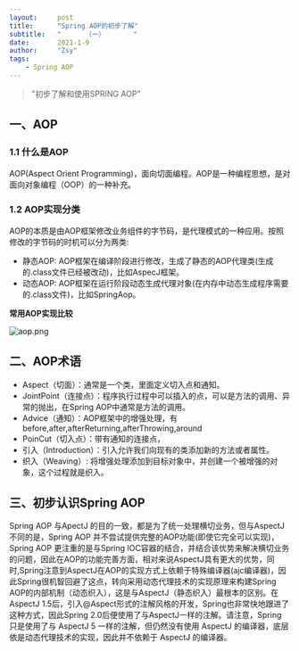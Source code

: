 ```yaml
---
layout:     post
title:      "Spring AOP的初步了解"
subtitle:   "      （一）       "
date:       2021-1-9
author:     "Zsy"
tags:
    - Spring AOP
---
```

>"初步了解和使用SPRING AOP"

##  一、AOP

### 1.1 什么是AOP

AOP(Aspect Orient Programming)，面向切面编程。AOP是一种编程思想，是对面向对象编程（OOP）的一种补充。


### 1.2 AOP实现分类
AOP的本质是由AOP框架修改业务组件的字节码，是代理模式的一种应用。按照修改的字节码的时机可以分为两类:
* 静态AOP: AOP框架在编译阶段进行修改，生成了静态的AOP代理类(生成的.class文件已经被改动)，比如AspecJ框架。
* 动态AOP: AOP框架在运行阶段动态生成代理对象(在内存中动态生成程序需要的.class文件)，比如SpringAop。

**常用AOP实现比较**

![aop.png](https://img-blog.csdnimg.cn/20210109151326747.png?x-oss-process=image/watermark,type_ZmFuZ3poZW5naGVpdGk,shadow_10,text_aHR0cHM6Ly9ibG9nLmNzZG4ubmV0L0NhcnJvdFpzeQ==,size_16,color_FFFFFF,t_70#pic_center)

## 二、AOP术语
* Aspect（切面）：通常是一个类，里面定义切入点和通知。
* JointPoint（连接点）：程序执行过程中可以插入的点，可以是方法的调用、异常的抛出，在Spring AOP中通常是方法的调用。
* Advice（通知）：AOP框架中的增强处理，有before,after,afterReturning,afterThrowing,around
* PoinCut（切入点）：带有通知的连接点，
* 引入（Introduction）：引入允许我们向现有的类添加新的方法或者属性。
* 织入（Weaving）: 将增强处理添加到目标对象中，并创建一个被增强的对象，这个过程就是织入。

## 三、初步认识Spring AOP
Spring AOP 与ApectJ 的目的一致，都是为了统一处理横切业务，但与AspectJ不同的是，Spring AOP 并不尝试提供完整的AOP功能(即使它完全可以实现)，Spring AOP 更注重的是与Spring IOC容器的结合，并结合该优势来解决横切业务的问题，因此在AOP的功能完善方面，相对来说AspectJ具有更大的优势，同时,Spring注意到AspectJ在AOP的实现方式上依赖于特殊编译器(ajc编译器)，因此Spring很机智回避了这点，转向采用动态代理技术的实现原理来构建Spring AOP的内部机制（动态织入），这是与AspectJ（静态织入）最根本的区别。在AspectJ 1.5后，引入@Aspect形式的注解风格的开发，Spring也非常快地跟进了这种方式，因此Spring 2.0后便使用了与AspectJ一样的注解。请注意，Spring 只是使用了与 AspectJ 5 一样的注解，但仍然没有使用 AspectJ 的编译器，底层依是动态代理技术的实现，因此并不依赖于 AspectJ 的编译器。